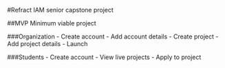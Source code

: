 #Refract
IAM senior capstone project

##MVP
Minimum viable project

###Organization
    - Create account
    - Add account details
    - Create project
    - Add project details
    - Launch

###Students
    - Create account
    - View live projects
    - Apply to project
